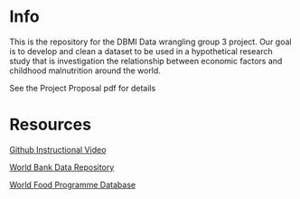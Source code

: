 # Info

This is the repository for the DBMI Data wrangling group 3 project. Our goal is to develop and clean a dataset to be used in a hypothetical research study that is investigation the relationship between economic factors and childhood malnutrition around the world.

See the Project Proposal pdf for details

# Resources

[Github Instructional Video](https://www.youtube.com/watch?v=RGOj5yH7evk)

[World Bank Data Repository](https://databank.worldbank.org/home.aspx)

[World Food Programme Database](https://dataviz.vam.wfp.org/)
